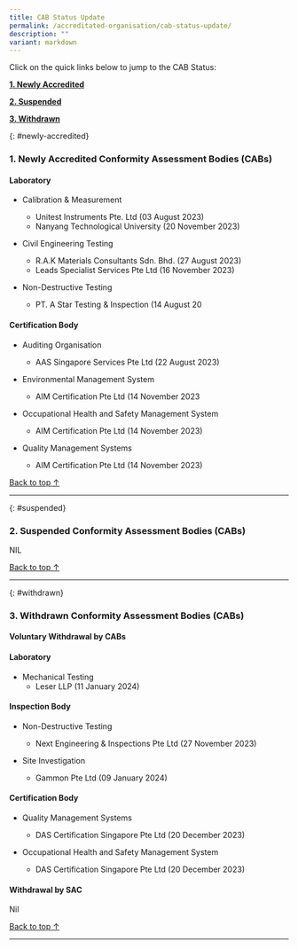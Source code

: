 ```yaml
---
title: CAB Status Update
permalink: /accreditated-organisation/cab-status-update/
description: ""
variant: markdown
---
```

Click on the quick links below to jump to the CAB Status:

**[1. Newly Accredited](#newly-accredited)**

**[2. Suspended](#suspended)**

**[3. Withdrawn](#withdrawn)**




{: #newly-accredited}
### 1. Newly Accredited Conformity Assessment Bodies (CABs) 
   

#### Laboratory

* Calibration & Measurement
  * Unitest Instruments Pte. Ltd (03 August 2023)
  * Nanyang Technological University (20 November 2023) 

* Civil Engineering Testing
  * R.A.K Materials Consultants Sdn. Bhd. (27 August 2023)
  * Leads Specialist Services Pte Ltd (16 November 2023)

* Non-Destructive Testing
  * PT. A Star Testing & Inspection (14 August 20


#### Certification Body

* Auditing Organisation
  * AAS Singapore Services Pte Ltd (22 August 2023)

* Environmental Management System
  * AIM Certification Pte Ltd (14 November 2023

* Occupational Health and Safety Management System
  * AIM Certification Pte Ltd (14 November 2023)

* Quality Management Systems
  * AIM Certification Pte Ltd (14 November 2023)


[Back to top ↑](#top)

---

{: #suspended}
### 2. Suspended Conformity Assessment Bodies (CABs)

NIL

 
 

[Back to top ↑](#top)

---

{: #withdrawn}
### 3. Withdrawn Conformity Assessment Bodies (CABs)


#### **Voluntary Withdrawal by CABs**



#### Laboratory

* Mechanical Testing
  *  Leser LLP (11 January 2024)


#### Inspection Body

* Non-Destructive Testing
  * Next Engineering & Inspections Pte Ltd (27 November 2023)

* Site Investigation
  *  Gammon Pte Ltd (09 January 2024)


#### Certification Body

* Quality Management Systems
  * DAS Certification Singapore Pte Ltd (20 December 2023)

* Occupational Health and Safety Management System
  * DAS Certification Singapore Pte Ltd (20 December 2023)


#### **Withdrawal by SAC**

Nil



[Back to top ↑](#top)



---